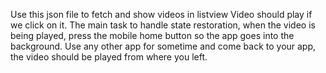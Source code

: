 Use this json file to fetch and show videos in listview
Video should play if we click on it.
The main task to handle state restoration, when the video is being played, press the mobile home button so the app goes into the background. Use any other app for sometime and come back to your app, the video should be played from where you left.
